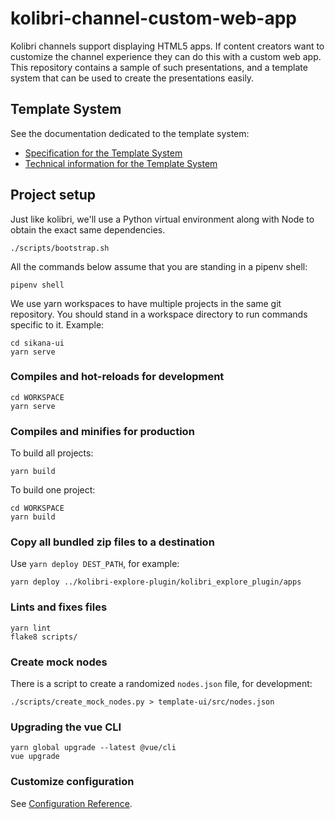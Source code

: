 # kolibri-channel-custom-web-app

Kolibri channels support displaying HTML5 apps. If content creators
want to customize the channel experience they can do this with a
custom web app. This repository contains a sample of such
presentations, and a template system that can be used to create the
presentations easily.

## Template System

See the documentation dedicated to the template system:

- [Specification for the Template System](./docs/template-spec.md)
- [Technical information for the Template System](./docs/template-tech-info.md)

## Project setup

Just like kolibri, we'll use a Python virtual environment along with
Node to obtain the exact same dependencies.

```
./scripts/bootstrap.sh
```

All the commands below assume that you are standing in a pipenv shell:

```
pipenv shell
```

We use yarn workspaces to have multiple projects in the same git
repository. You should stand in a workspace directory to run commands
specific to it. Example:

```
cd sikana-ui
yarn serve
```

### Compiles and hot-reloads for development
```
cd WORKSPACE
yarn serve
```

### Compiles and minifies for production

To build all projects:

```
yarn build
```

To build one project:

```
cd WORKSPACE
yarn build
```

### Copy all bundled zip files to a destination

Use `yarn deploy DEST_PATH`, for example:

```
yarn deploy ../kolibri-explore-plugin/kolibri_explore_plugin/apps
```

### Lints and fixes files
```
yarn lint
flake8 scripts/
```

### Create mock nodes

There is a script to create a randomized `nodes.json` file, for
development:

```
./scripts/create_mock_nodes.py > template-ui/src/nodes.json
```

### Upgrading the vue CLI
```
yarn global upgrade --latest @vue/cli
vue upgrade
```

### Customize configuration
See [Configuration Reference](https://cli.vuejs.org/config/).

